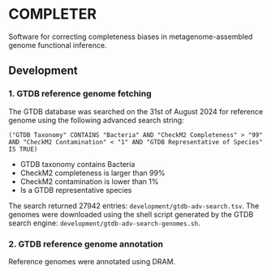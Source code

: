 # COMPLETER

Software for correcting completeness biases in metagenome-assembled genome functional inference.

## Development

### 1. GTDB reference genome fetching

The GTDB database was searched on the 31st of August 2024 for reference genome using the following advanced search string:

`("GTDB Taxonomy" CONTAINS "Bacteria" AND "CheckM2 Completeness" > "99" AND "CheckM2 Contamination" < "1" AND "GTDB Representative of Species" IS TRUE)`

- GTDB taxonomy contains Bacteria
- CheckM2 completeness is larger than 99%
- CheckM2 contamination is lower than 1%
- Is a GTDB representative species

The search returned 27942 entries: `development/gtdb-adv-search.tsv`.
The genomes were downloaded using the shell script generated by the GTDB search engine: `development/gtdb-adv-search-genomes.sh`.

### 2. GTDB reference genome annotation

Reference genomes were annotated using DRAM.
